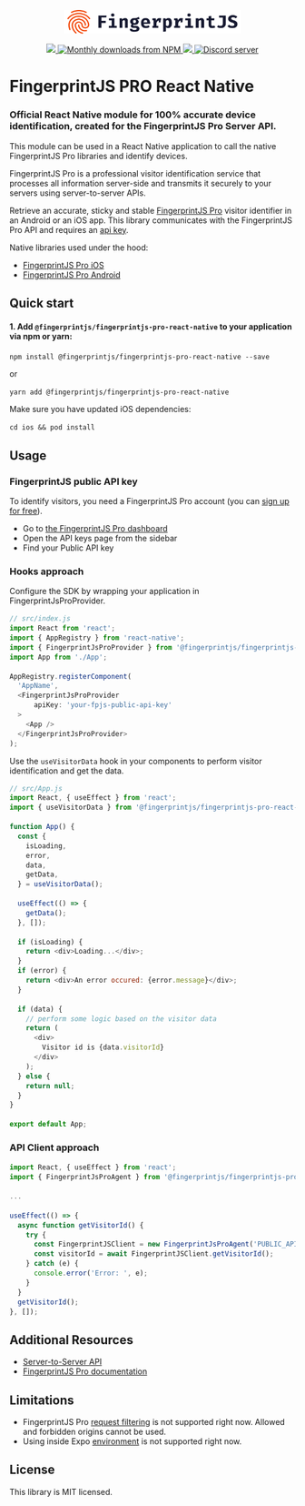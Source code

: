 <p align="center">
  <a href="https://fingerprintjs.com">
    <img src="res/logo.svg?raw=true" alt="FingerprintJS" width="312px" />
  </a>
</p>
<p align="center">
  <a href="https://www.npmjs.com/package/@fingerprintjs/fingerprintjs-pro-react-native">
    <img src="https://img.shields.io/npm/v/@fingerprintjs/fingerprintjs-pro-react-native.svg?style=flat"/>
  </a>
  <a href="https://www.npmjs.com/package/@fingerprintjs/fingerprintjs-pro-react-native">
    <img src="https://img.shields.io/npm/dm/@fingerprintjs/fingerprintjs-pro-react-native.svg" alt="Monthly downloads from NPM">
  </a>
   <a href="https://opensource.org/licenses/MIT">
    <img src="https://img.shields.io/:license-mit-blue.svg?style=flat"/>
  </a>
  <a href="https://discord.gg/39EpE2neBg">
    <img src="https://img.shields.io/discord/852099967190433792?style=logo&label=Discord&logo=Discord&logoColor=white" alt="Discord server">
  </a>
</p>

# FingerprintJS PRO React Native

### Official React Native module for 100% accurate device identification, created for the FingerprintJS Pro Server API.

This module can be used in a React Native application to call the native FingerprintJS Pro libraries and identify devices.

FingerprintJS Pro is a professional visitor identification service that processes all information server-side and transmits it securely to your servers using server-to-server APIs.

Retrieve an accurate, sticky and stable [FingerprintJS Pro](https://fingerprintjs.com/) visitor identifier in an Android or an iOS app. This library communicates with the FingerprintJS Pro API and requires an [api key](https://dev.fingerprintjs.com/docs). 

Native libraries used under the hood:
- [FingerprintJS Pro iOS](https://github.com/fingerprintjs/fingerprintjs-pro-ios)
- [FingerprintJS Pro Android](https://github.com/fingerprintjs/fingerprintjs-pro-android)

## Quick start

#### 1. Add `@fingerprintjs/fingerprintjs-pro-react-native` to your application via npm or yarn:


`npm install @fingerprintjs/fingerprintjs-pro-react-native --save`

or

`yarn add @fingerprintjs/fingerprintjs-pro-react-native`

Make sure you have updated iOS dependencies:

`cd ios && pod install`


## Usage

### FingerprintJS public API key
To identify visitors, you need a FingerprintJS Pro account (you can [sign up for free](https://dashboard.fingerprintjs.com/signup/)).

- Go to [the FingerprintJS Pro dashboard](https://dashboard.fingerprintjs.com/)
- Open the API keys page from the sidebar
- Find your Public API key

### Hooks approach

Configure the SDK by wrapping your application in FingerprintJsProProvider.

```javascript
// src/index.js
import React from 'react';
import { AppRegistry } from 'react-native';
import { FingerprintJsProProvider } from '@fingerprintjs/fingerprintjs-pro-react-native';
import App from './App';

AppRegistry.registerComponent(
  'AppName',
  <FingerprintJsProProvider
      apiKey: 'your-fpjs-public-api-key'
  >
    <App />
  </FingerprintJsProProvider>
);
```

Use the `useVisitorData` hook in your components to perform visitor identification and get the data.

```javascript
// src/App.js
import React, { useEffect } from 'react';
import { useVisitorData } from '@fingerprintjs/fingerprintjs-pro-react-native';

function App() {
  const {
    isLoading,
    error,
    data,
    getData,
  } = useVisitorData();

  useEffect(() => {
    getData();
  }, []);

  if (isLoading) {
    return <div>Loading...</div>;
  }
  if (error) {
    return <div>An error occured: {error.message}</div>;
  }

  if (data) {
    // perform some logic based on the visitor data
    return (
      <div>
        Visitor id is {data.visitorId}
      </div>
    );
  } else {
    return null;
  }
}

export default App;
```

### API Client approach

```javascript
import React, { useEffect } from 'react';
import { FingerprintJsProAgent } from '@fingerprintjs/fingerprintjs-pro-react-native';

... 

useEffect(() => {
  async function getVisitorId() {
    try {
      const FingerprintJSClient = new FingerprintJsProAgent('PUBLIC_API_KEY', 'REGION'); // Region may be 'us', 'eu', or 'ap'
      const visitorId = await FingerprintJSClient.getVisitorId();
    } catch (e) {
      console.error('Error: ', e);
    }
  }
  getVisitorId();
}, []);
```

## Additional Resources
- [Server-to-Server API](https://dev.fingerprintjs.com/docs/server-api)
- [FingerprintJS Pro documentation](https://dev.fingerprintjs.com/docs)

## Limitations
- FingerprintJS Pro [request filtering](https://dev.fingerprintjs.com/docs/request-filtering) is not supported right now. Allowed and forbidden origins cannot be used.
- Using inside Expo [environment](https://docs.expo.dev) is not supported right now.

## License
This library is MIT licensed.

